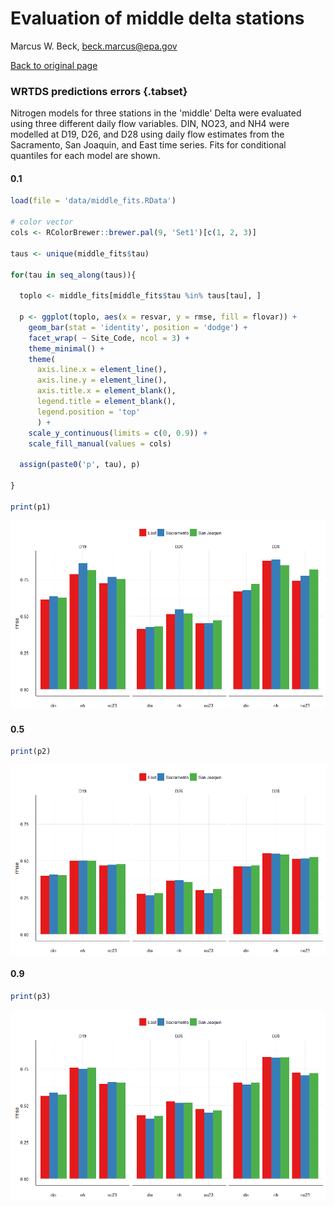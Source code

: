 # Evaluation of middle delta stations
Marcus W. Beck, beck.marcus@epa.gov  

[Back to original page](http://fawda123.github.io/sf_trends/README)



### WRTDS predictions errors {.tabset}

Nitrogen models for three stations in the 'middle' Delta were evaluated using three different daily flow variables.  DIN, NO23, and NH4 were modelled at D19, D26, and D28 using daily flow estimates from the Sacramento, San Joaquin, and East time series.  Fits for conditional quantiles for each model are shown.  

#### 0.1

```r
load(file = 'data/middle_fits.RData')

# color vector
cols <- RColorBrewer::brewer.pal(9, 'Set1')[c(1, 2, 3)]

taus <- unique(middle_fits$tau)

for(tau in seq_along(taus)){
  
  toplo <- middle_fits[middle_fits$tau %in% taus[tau], ]
  
  p <- ggplot(toplo, aes(x = resvar, y = rmse, fill = flovar)) + 
    geom_bar(stat = 'identity', position = 'dodge') + 
    facet_wrap( ~ Site_Code, ncol = 3) + 
    theme_minimal() + 
    theme(
      axis.line.x = element_line(), 
      axis.line.y = element_line(),
      axis.title.x = element_blank(),
      legend.title = element_blank(), 
      legend.position = 'top'
      ) + 
    scale_y_continuous(limits = c(0, 0.9)) + 
    scale_fill_manual(values = cols)
  
  assign(paste0('p', tau), p)
 
}

print(p1)
```

![](middle_delta_files/figure-html/unnamed-chunk-2-1.png)

#### 0.5


```r
print(p2)
```

![](middle_delta_files/figure-html/unnamed-chunk-3-1.png)

#### 0.9


```r
print(p3)
```

![](middle_delta_files/figure-html/unnamed-chunk-4-1.png)
